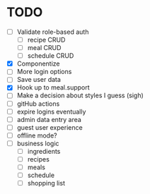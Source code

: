 # TODO

- [ ] Validate role-based auth
    - [ ] recipe CRUD
    - [ ] meal CRUD
    - [ ] schedule CRUD
- [x] Componentize
- [ ] More login options
- [ ] Save user data
- [x] Hook up to meal.support
- [ ] Make a decision about styles I guess (sigh)
- [ ] gitHub actions
- [ ] expire logins eventually
- [ ] admin data entry area
- [ ] guest user experience
- [ ] offline mode?
- [ ] business logic
    - [ ] ingredients
    - [ ] recipes
    - [ ] meals
    - [ ] schedule
    - [ ] shopping list